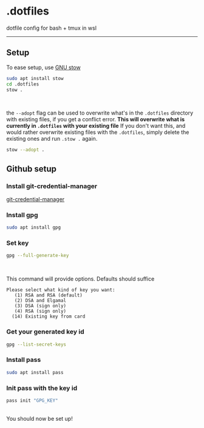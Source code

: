 # .dotfiles
dotfile config for bash + tmux in wsl


------------------


## Setup
To ease setup, use [GNU stow](https://www.gnu.org/software/stow/)
```bash
sudo apt install stow
cd .dotfiles
stow .
```
<br>

the `--adopt` flag can be used to overwrite what's in the `.dotfiles` directory with existing files, if you get a conflict error.
**This will overwrite what is currently in `.dotfiles` with your existing file**
If you don't want this, and would rather overwrite existing files with the `.dotfiles`, simply delete the existing ones and run `.stow .` again.
```bash
stow --adopt .
```



## Github setup

### Install git-credential-manager
[git-credential-manager](https://github.com/git-ecosystem/git-credential-manager)

### Install gpg
```bash
sudo apt install gpg
```

### Set key
```bash
gpg --full-generate-key
```
<br>

This command will provide options. Defaults should suffice
```
Please select what kind of key you want:
   (1) RSA and RSA (default)
   (2) DSA and Elgamal
   (3) DSA (sign only)
   (4) RSA (sign only)
  (14) Existing key from card
```

### Get your generated key id
```bash
gpg --list-secret-keys
```

### Install pass
```bash
sudo apt install pass
```

### Init pass with the key id
```bash
pass init "GPG_KEY"
```
<br>
You should now be set up!
